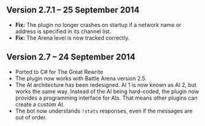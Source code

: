Version 2.7.1 – 25 September 2014
---------------------------------

* **Fix:** The plugin no longer crashes on startup if a network name or address is specified in its channel list.
* **Fix:** The Arena level is now tracked correctly.

Version 2.7 – 24 September 2014
-------------------------------

* Ported to C# for The Great Rewrite
* The plugin now works with Battle Arena version 2.5.
* The AI architecture has been redesigned. AI 1 is now known as AI 2, but works the same way. Instead of the AI being hard-coded, the plugin now provides a programming interface for AIs. That means other plugins can create a custom AI.
* The bot now understands `!stats` responses, even if the messages are out of order.
